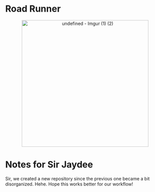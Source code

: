 # Road Runner

<div align="center">
    <img src="https://github.com/user-attachments/assets/5e97b600-6c71-459b-8584-0686f686450d" width="400" alt="undefined - Imgur (1) (2)">
</div>

# Notes for Sir Jaydee
Sir, we created a new repository since the previous one became a bit disorganized. Hehe. Hope this works better for our workflow!
